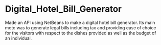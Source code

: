 # Digital_Hotel_Bill_Generator
Made an API using NetBeans to make a digital hotel bill generator. Its main moto was to generate legal bills including tax and providing ease of choice for the visitors with respect to the dishes provided as well as the budget of an individual.
